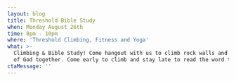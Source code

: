 ```yaml
---
layout: blog
title: Threshold Bible Study
when: Monday August 26th
time: 8pm - 10pm
where: 'Threshold Climbing, Fitness and Yoga'
what: >-
  Climbing & Bible Study! Come hangout with us to climb rock walls and the word
  of God together. Come early to climb and stay late to read the word together. 
ctaMessage: ''
---
```


